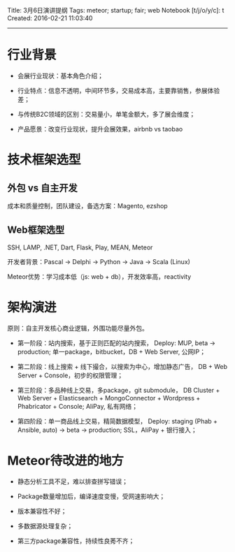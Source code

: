 Title: 3月6日演讲提纲
Tags: meteor; startup; fair; web
Notebook [t/j/o/y/c]: t
Created: 2016-02-21 11:03:40

------

# 行业背景

* 会展行业现状：基本角色介绍；

* 行业特点：信息不透明，中间环节多，交易成本高，主要靠销售，参展体验差；

* 与传统B2C领域的区别：交易量小，单笔金额大，多了展会维度；

* 产品愿景：改变行业现状，提升会展效果，airbnb vs taobao

# 技术框架选型

## 外包 vs 自主开发

成本和质量控制，团队建设，备选方案：Magento, ezshop

## Web框架选型

SSH, LAMP, .NET, Dart, Flask, Play, MEAN, Meteor

开发者背景：Pascal -> Delphi -> Python -> Java -> Scala (Linux)

Meteor优势：学习成本低（js: web + db），开发效率高，reactivity

# 架构演进

原则：自主开发核心商业逻辑，外围功能尽量外包。

* 第一阶段：站内搜索，基于正则匹配的站内搜索，
  Deploy: MUP, beta -> production;
  单一package，bitbucket，DB + Web Server, 公网IP；

* 第二阶段：线上搜索 + 线下撮合，以搜索为中心，增加静态广告，
  DB + Web Server + Console，初步的权限管理；

* 第三阶段：多品种线上交易，多package，git submodule，
  DB Cluster + Web Server + Elasticsearch + MongoConnector +
  Wordpress + Phabricator + Console;
  AliPay, 私有网络；

* 第四阶段：单一商品线上交易，精简数据模型，
  Deploy: staging (Phab + Ansible, auto) -> beta -> production;
  SSL，AliPay + 银行接入；

# Meteor待改进的地方

* 静态分析工具不足，难以排查拼写错误；

* Package数量增加后，编译速度变慢，受网速影响大；

* 版本兼容性不好；

* 多数据源处理复杂；

* 第三方package兼容性，持续性良莠不齐；
